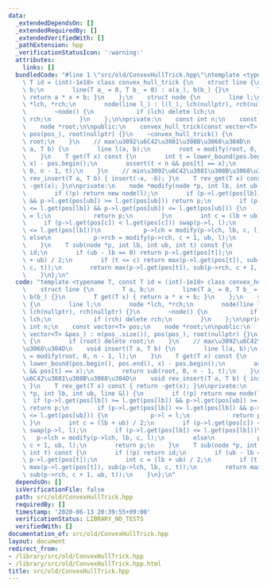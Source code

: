 ```yaml
---
data:
  _extendedDependsOn: []
  _extendedRequiredBy: []
  _extendedVerifiedWith: []
  _pathExtension: hpp
  _verificationStatusIcon: ':warning:'
  attributes:
    links: []
  bundledCode: "#line 1 \"src/old/ConvexHullTrick.hpp\"\ntemplate <typename T, const\
    \ T id = (int)-1e18> class convex_hull_trick {\n    struct line {\n        T a,\
    \ b;\n        line(T a_ = 0, T b_ = 0) : a(a_), b(b_) {}\n        T get(T x) {\
    \ return a * x + b; }\n    };\n    struct node {\n        line l;\n        node\
    \ *lch, *rch;\n        node(line l_) : l(l_), lch(nullptr), rch(nullptr) {}\n\
    \        ~node() {\n            if (lch) delete lch;\n            if (rch) delete\
    \ rch;\n        }\n    };\n\nprivate:\n    const int n;\n    const vector<T> pos;\n\
    \    node *root;\n\npublic:\n    convex_hull_trick(const vector<T> &pos_) : n(pos_.size()),\
    \ pos(pos_), root(nullptr) {}\n    ~convex_hull_trick() {\n        if (root) delete\
    \ root;\n    }\n    // max\u3092\u6C42\u3081\u308B\u3068\u304D\n    void insert(T\
    \ a, T b) {\n        line l(a, b);\n        root = modify(root, 0, n - 1, l);\n\
    \    }\n    T get(T x) const {\n        int t = lower_bound(pos.begin(), pos.end(),\
    \ x) - pos.begin();\n        assert(t < n && pos[t] == x);\n        return sub(root,\
    \ 0, n - 1, t);\n    }\n    // min\u3092\u6C42\u3081\u308B\u3068\u304D\n    void\
    \ rev_insert(T a, T b) { insert(-a, -b); }\n    T rev_get(T x) const { return\
    \ -get(x); }\n\nprivate:\n    node *modify(node *p, int lb, int ub, line &l) {\n\
    \        if (!p) return new node(l);\n        if (p->l.get(pos[lb]) >= l.get(pos[lb])\
    \ && p->l.get(pos[ub]) >= l.get(pos[ub])) return p;\n        if (p->l.get(pos[lb])\
    \ <= l.get(pos[lb]) && p->l.get(pos[ub]) <= l.get(pos[ub])) {\n            p->l\
    \ = l;\n            return p;\n        }\n        int c = (lb + ub) / 2;\n   \
    \     if (p->l.get(pos[c]) < l.get(pos[c])) swap(p->l, l);\n        if (p->l.get(pos[lb])\
    \ <= l.get(pos[lb]))\n            p->lch = modify(p->lch, lb, c, l);\n       \
    \ else\n            p->rch = modify(p->rch, c + 1, ub, l);\n        return p;\n\
    \    }\n    T sub(node *p, int lb, int ub, int t) const {\n        if (!p) return\
    \ id;\n        if (ub - lb == 0) return p->l.get(pos[t]);\n        int c = (lb\
    \ + ub) / 2;\n        if (t <= c) return max(p->l.get(pos[t]), sub(p->lch, lb,\
    \ c, t));\n        return max(p->l.get(pos[t]), sub(p->rch, c + 1, ub, t));\n\
    \    }\n};\n"
  code: "template <typename T, const T id = (int)-1e18> class convex_hull_trick {\n\
    \    struct line {\n        T a, b;\n        line(T a_ = 0, T b_ = 0) : a(a_),\
    \ b(b_) {}\n        T get(T x) { return a * x + b; }\n    };\n    struct node\
    \ {\n        line l;\n        node *lch, *rch;\n        node(line l_) : l(l_),\
    \ lch(nullptr), rch(nullptr) {}\n        ~node() {\n            if (lch) delete\
    \ lch;\n            if (rch) delete rch;\n        }\n    };\n\nprivate:\n    const\
    \ int n;\n    const vector<T> pos;\n    node *root;\n\npublic:\n    convex_hull_trick(const\
    \ vector<T> &pos_) : n(pos_.size()), pos(pos_), root(nullptr) {}\n    ~convex_hull_trick()\
    \ {\n        if (root) delete root;\n    }\n    // max\u3092\u6C42\u3081\u308B\
    \u3068\u304D\n    void insert(T a, T b) {\n        line l(a, b);\n        root\
    \ = modify(root, 0, n - 1, l);\n    }\n    T get(T x) const {\n        int t =\
    \ lower_bound(pos.begin(), pos.end(), x) - pos.begin();\n        assert(t < n\
    \ && pos[t] == x);\n        return sub(root, 0, n - 1, t);\n    }\n    // min\u3092\
    \u6C42\u3081\u308B\u3068\u304D\n    void rev_insert(T a, T b) { insert(-a, -b);\
    \ }\n    T rev_get(T x) const { return -get(x); }\n\nprivate:\n    node *modify(node\
    \ *p, int lb, int ub, line &l) {\n        if (!p) return new node(l);\n      \
    \  if (p->l.get(pos[lb]) >= l.get(pos[lb]) && p->l.get(pos[ub]) >= l.get(pos[ub]))\
    \ return p;\n        if (p->l.get(pos[lb]) <= l.get(pos[lb]) && p->l.get(pos[ub])\
    \ <= l.get(pos[ub])) {\n            p->l = l;\n            return p;\n       \
    \ }\n        int c = (lb + ub) / 2;\n        if (p->l.get(pos[c]) < l.get(pos[c]))\
    \ swap(p->l, l);\n        if (p->l.get(pos[lb]) <= l.get(pos[lb]))\n         \
    \   p->lch = modify(p->lch, lb, c, l);\n        else\n            p->rch = modify(p->rch,\
    \ c + 1, ub, l);\n        return p;\n    }\n    T sub(node *p, int lb, int ub,\
    \ int t) const {\n        if (!p) return id;\n        if (ub - lb == 0) return\
    \ p->l.get(pos[t]);\n        int c = (lb + ub) / 2;\n        if (t <= c) return\
    \ max(p->l.get(pos[t]), sub(p->lch, lb, c, t));\n        return max(p->l.get(pos[t]),\
    \ sub(p->rch, c + 1, ub, t));\n    }\n};\n"
  dependsOn: []
  isVerificationFile: false
  path: src/old/ConvexHullTrick.hpp
  requiredBy: []
  timestamp: '2020-06-13 20:39:55+09:00'
  verificationStatus: LIBRARY_NO_TESTS
  verifiedWith: []
documentation_of: src/old/ConvexHullTrick.hpp
layout: document
redirect_from:
- /library/src/old/ConvexHullTrick.hpp
- /library/src/old/ConvexHullTrick.hpp.html
title: src/old/ConvexHullTrick.hpp
---
```

